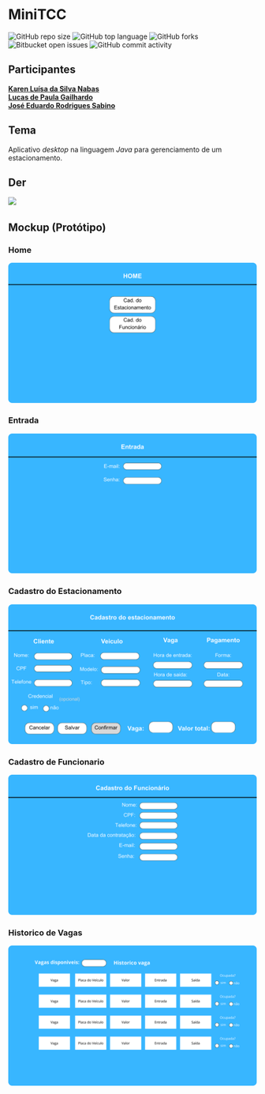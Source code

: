 # MiniTCC
![GitHub repo size](https://img.shields.io/github/repo-size/Sigmaaaa08/minitcc?style=for-the-badge&color=%23efbbff)
![GitHub top language](https://img.shields.io/github/languages/top/Sigmaaaa08/minitcc?style=for-the-badge&logo=apachenetbeanside&logoColor=%23d896ff&color=%23d896ff)
![GitHub forks](https://img.shields.io/github/forks/Sigmaaaa08/minitcc?style=for-the-badge&color=%23be29ec)
![Bitbucket open issues](https://img.shields.io/bitbucket/issues/Sigmaaaa08/minitcc?style=for-the-badge)
![GitHub commit activity](https://img.shields.io/github/commit-activity/t/Sigmaaaa08/minitcc?style=for-the-badge&color=%23800080)

## Participantes 
  **[Karen Luísa da Silva Nabas](https://github.com/Sigmaaaa08)** <br>
  **[Lucas de Paula Gailhardo](https://github.com/lucasdepaulagailhardo-crypto)** <br>
  **[José Eduardo Rodrigues Sabino](https://github.com/Revestus)** <br>
## Tema
Aplicativo *desktop* na linguagem *Java* para gerenciamento de um estacionamento.  <br>

## Der
<img src="https://i.imgur.com/FmkNJC5.jpeg"> <br>

## Mockup (Protótipo)
### Home
<img src="https://github.com/Sigmaaaa08/minitcc/blob/main/imgs%2Fmockup%2FtelaHome.png" alt=Tela Home> <br>
### Entrada
<img src="https://github.com/Sigmaaaa08/minitcc/blob/main/imgs%2Fmockup%2FtelaEntrada.png" alt=Tela de Entrada> <br>
### Cadastro do Estacionamento 
<img src="https://github.com/Sigmaaaa08/minitcc/blob/main/imgs%2Fmockup%2FtelaCadastroEstacionamento.png" alt=Tela de cadastro de estacionamento> <br>
### Cadastro de Funcionario
<img src="https://github.com/Sigmaaaa08/minitcc/blob/main/minitcc/imgs/mockup/telacadastroFuncionario.png" alt=Tela de cadastro de funcionario><br>
### Historico de Vagas
<img src="https://github.com/Sigmaaaa08/minitcc/blob/main/minitcc/imgs/mockup/telaHistoricoVagas.png" alt=Tela de historico de vagas>



